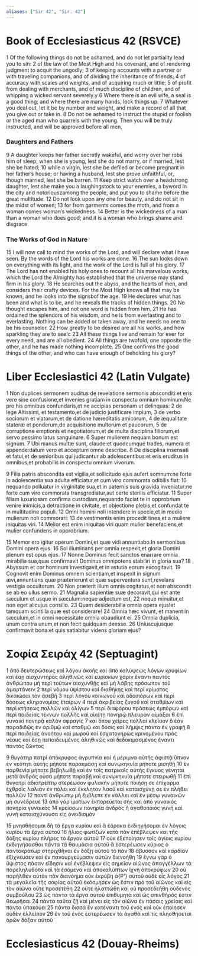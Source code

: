 ```yaml
---
aliases: ["Sir 42", "Sir. 42"]
---
```



# Book of Ecclesiasticus 42 (RSVCE)

1 Of the following things do not be ashamed, and do not let partiality lead you to sin:
2 of the law of the Most High and his covenant, and of rendering judgment to acquit the ungodly;
3 of keeping accounts with a partner or with traveling companions, and of dividing the inheritance of friends;
4 of accuracy with scales and weights, and of acquiring much or little;
5 of profit from dealing with merchants, and of much discipline of children, and of whipping a wicked servant severely.y
6 Where there is an evil wife, a seal is a good thing; and where there are many hands, lock things up.
7 Whatever you deal out, let it be by number and weight, and make a record of all that you give out or take in.
8 Do not be ashamed to instruct the stupid or foolish or the aged man who quarrels with the young. Then you will be truly instructed, and will be approved before all men.
### Daughters and Fathers
9 A daughter keeps her father secretly wakeful, and worry over her robs him of sleep; when she is young, lest she do not marry, or if married, lest she be hated;
10 while a virgin, lest she be defiled or become pregnant in her father’s house; or having a husband, lest she prove unfaithful, or, though married, lest she be barren.
11 Keep strict watch over a headstrong daughter, lest she make you a laughingstock to your enemies, a byword in the city and notoriouszamong the people, and put you to shame before the great multitude.
12 Do not look upon any one for beauty, and do not sit in the midst of women;
13 for from garments comes the moth, and from a woman comes woman’s wickedness.
14 Better is the wickedness of a man than a woman who does good; and it is a woman who brings shame and disgrace.
### The Works of God in Nature
15 I will now call to mind the works of the Lord, and will declare what I have seen. By the words of the Lord his works are done.
16 The sun looks down on everything with its light, and the work of the Lord is full of his glory.
17 The Lord has not enabled his holy ones to recount all his marvelous works, which the Lord the Almighty has established that the universe may stand firm in his glory.
18 He searches out the abyss, and the hearts of men, and considers their crafty devices. For the Most High knows all that may be known, and he looks into the signsbof the age.
19 He declares what has been and what is to be, and he reveals the tracks of hidden things.
20 No thought escapes him, and not one word is hidden from him.
21 He has ordained the splendors of his wisdom, and he is from everlasting and to everlasting. Nothing can be added or taken away, and he needs no one to be his counselor.
22 How greatly to be desired are all his works, and how sparkling they are to see!c
23 All these things live and remain for ever for every need, and are all obedient.
24 All things are twofold, one opposite the other, and he has made nothing incomplete.
25 One confirms the good things of the other, and who can have enough of beholding his glory?


# Liber Ecclesiastici 42 (Latin Vulgate)

1 Non duplices sermonem auditus de revelatione sermonis absconditi:et eris vere sine confusione,et invenies gratiam in conspectu omnium hominum.Ne pro his omnibus confundaris,et ne accipias personam ut delinquas:
2 de lege Altissimi, et testamento,et de judicio justificare impium,
3 de verbo sociorum et viatorum,et de datione hæreditatis amicorum,
4 de æqualitate stateræ et ponderum,de acquisitione multorum et paucorum,
5 de corruptione emptionis et negotiatorum,et de multa disciplina filiorum,et servo pessimo latus sanguinare.
6 Super mulierem nequam bonum est signum.
7 Ubi manus multæ sunt, claude:et quodcumque trades, numera et appende:datum vero et acceptum omne describe.
8 De disciplina insensati et fatui,et de senioribus qui judicantur ab adolescentibus:et eris eruditus in omnibus,et probabilis in conspectu omnium vivorum.

9 Filia patris abscondita est vigilia,et sollicitudo ejus aufert somnum:ne forte in adolescentia sua adulta efficiatur,et cum viro commorata odibilis fiat:
10 nequando polluatur in virginitate sua,et in paternis suis gravida inveniatur:ne forte cum viro commorata transgrediatur,aut certe sterilis efficiatur.
11 Super filiam luxuriosam confirma custodiam,nequando faciat te in opprobrium venire inimicis,a detractione in civitate, et objectione plebis,et confundat te in multitudine populi.
12 Omni homini noli intendere in specie,et in medio mulierum noli commorari:
13 de vestimentis enim procedit tinea,et a muliere iniquitas viri.
14 Melior est enim iniquitas viri quam mulier benefaciens,et mulier confundens in opprobrium.

15 Memor ero igitur operum Domini,et quæ vidi annuntiabo.In sermonibus Domini opera ejus.
16 Sol illuminans per omnia respexit,et gloria Domini plenum est opus ejus.
17 Nonne Dominus fecit sanctos enarrare omnia mirabilia sua,quæ confirmavit Dominus omnipotens stabiliri in gloria sua?
18 Abyssum et cor hominum investigavit,et in astutia eorum excogitavit.
19 Cognovit enim Dominus omnem scientiam,et inspexit in signum ævi,annuntians quæ præterierunt et quæ superventura sunt,revelans vestigia occultorum.
20 Non præterit illum omnis cogitatus,et non abscondit se ab eo ullus sermo.
21 Magnalia sapientiæ suæ decoravit,qui est ante sæculum et usque in sæculum:neque adjectum est,
22 neque minuitur,et non eget alicujus consilio.
23 Quam desiderabilia omnia opera ejus!et tamquam scintilla quæ est considerare!
24 Omnia hæc vivunt, et manent in sæculum,et in omni necessitate omnia obaudiunt ei.
25 Omnia duplicia, unum contra unum,et non fecit quidquam deesse.
26 Uniuscujusque confirmavit bona:et quis satiabitur videns gloriam ejus?


# Σοφία Σειράχ 42 (Septuagint)

1 ἀπὸ δευτερώσεως καὶ λόγου ἀκοῆς καὶ ἀπὸ καλύψεως λόγων κρυφίων καὶ ἔσῃ αἰσχυντηρὸς ἀληθινῶς καὶ εὑρίσκων χάριν ἔναντι παντὸς ἀνθρώπου μὴ περὶ τούτων αἰσχυνθῇς καὶ μὴ λάβῃς πρόσωπον τοῦ ἁμαρτάνειν
2 περὶ νόμου ὑψίστου καὶ διαθήκης καὶ περὶ κρίματος δικαιῶσαι τὸν ἀσεβῆ
3 περὶ λόγου κοινωνοῦ καὶ ὁδοιπόρων καὶ περὶ δόσεως κληρονομίας ἑταίρων
4 περὶ ἀκριβείας ζυγοῦ καὶ σταθμίων καὶ περὶ κτήσεως πολλῶν καὶ ὀλίγων
5 περὶ διαφόρου πράσεως ἐμπόρων καὶ περὶ παιδείας τέκνων πολλῆς καὶ οἰκέτῃ πονηρῷ πλευρὰν αἱμάξαι
6 ἐπὶ γυναικὶ πονηρᾷ καλὸν σφραγίς
7 καὶ ὅπου χεῖρες πολλαί κλεῖσον ὃ ἐὰν παραδιδῷς ἐν ἀριθμῷ καὶ σταθμῷ καὶ δόσις καὶ λῆμψις πάντα ἐν γραφῇ
8 περὶ παιδείας ἀνοήτου καὶ μωροῦ καὶ ἐσχατογήρως κρινομένου πρὸς νέους καὶ ἔσῃ πεπαιδευμένος ἀληθινῶς καὶ δεδοκιμασμένος ἔναντι παντὸς ζῶντος

9 θυγάτηρ πατρὶ ἀπόκρυφος ἀγρυπνία καὶ ἡ μέριμνα αὐτῆς ἀφιστᾷ ὕπνον ἐν νεότητι αὐτῆς μήποτε παρακμάσῃ καὶ συνῳκηκυῖα μήποτε μισηθῇ
10 ἐν παρθενίᾳ μήποτε βεβηλωθῇ καὶ ἐν τοῖς πατρικοῖς αὐτῆς ἔγκυος γένηται μετὰ ἀνδρὸς οὖσα μήποτε παραβῇ καὶ συνῳκηκυῖα μήποτε στειρωθῇ
11 ἐπὶ θυγατρὶ ἀδιατρέπτῳ στερέωσον φυλακήν μήποτε ποιήσῃ σε ἐπίχαρμα ἐχθροῖς λαλιὰν ἐν πόλει καὶ ἔκκλητον λαοῦ καὶ καταισχύνῃ σε ἐν πλήθει πολλῶν
12 παντὶ ἀνθρώπῳ μὴ ἔμβλεπε ἐν κάλλει καὶ ἐν μέσῳ γυναικῶν μὴ συνέδρευε
13 ἀπὸ γὰρ ἱματίων ἐκπορεύεται σὴς καὶ ἀπὸ γυναικὸς πονηρία γυναικός
14 κρείσσων πονηρία ἀνδρὸς ἢ ἀγαθοποιὸς γυνή καὶ γυνὴ καταισχύνουσα εἰς ὀνειδισμόν

15 μνησθήσομαι δὴ τὰ ἔργα κυρίου καὶ ἃ ἑόρακα ἐκδιηγήσομαι ἐν λόγοις κυρίου τὰ ἔργα αὐτοῦ
16 ἥλιος φωτίζων κατὰ πᾶν ἐπέβλεψεν καὶ τῆς δόξης κυρίου πλῆρες τὸ ἔργον αὐτοῦ
17 οὐκ ἐξεποίησεν τοῖς ἁγίοις κυρίου ἐκδιηγήσασθαι πάντα τὰ θαυμάσια αὐτοῦ ἃ ἐστερέωσεν κύριος ὁ παντοκράτωρ στηριχθῆναι ἐν δόξῃ αὐτοῦ τὸ πᾶν
18 ἄβυσσον καὶ καρδίαν ἐξίχνευσεν καὶ ἐν πανουργεύμασιν αὐτῶν διενοήθη
19 ἔγνω γὰρ ὁ ὕψιστος πᾶσαν εἴδησιν καὶ ἐνέβλεψεν εἰς σημεῖον αἰῶνος ἀπαγγέλλων τὰ παρεληλυθότα καὶ τὰ ἐσόμενα καὶ ἀποκαλύπτων ἴχνη ἀποκρύφων
20 οὐ παρῆλθεν αὐτὸν πᾶν διανόημα οὐκ ἐκρύβη ἀ{P'} αὐτοῦ οὐδὲ εἷς λόγος
21 τὰ μεγαλεῖα τῆς σοφίας αὐτοῦ ἐκόσμησεν ὡς ἔστιν πρὸ τοῦ αἰῶνος καὶ εἰς τὸν αἰῶνα οὔτε προσετέθη
22 οὔτε ἠλαττώθη καὶ οὐ προσεδεήθη οὐδενὸς συμβούλου
23 ὡς πάντα τὰ ἔργα αὐτοῦ ἐπιθυμητὰ καὶ ὡς σπινθῆρός ἐστιν θεωρῆσαι
24 πάντα ταῦτα ζῇ καὶ μένει εἰς τὸν αἰῶνα ἐν πάσαις χρείαις καὶ πάντα ὑπακούει
25 πάντα δισσά ἓν κατέναντι τοῦ ἑνός καὶ οὐκ ἐποίησεν οὐδὲν ἐλλεῖπον
26 ἓν τοῦ ἑνὸς ἐστερέωσεν τὰ ἀγαθά καὶ τίς πλησθήσεται ὁρῶν δόξαν αὐτοῦ


# Ecclesiasticus 42 (Douay-Rheims)

